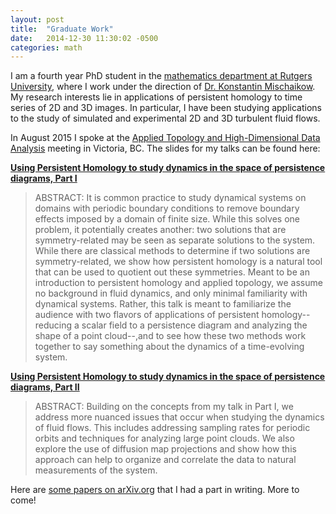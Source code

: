 ```yaml
---
layout: post
title:  "Graduate Work"
date:   2014-12-30 11:30:02 -0500
categories: math
---
```


I am a fourth year PhD student in the <a href="http://http://math.rutgers.edu/" target="_blank">mathematics department at Rutgers University</a>, where I work under the direction of <a href="http://math.rutgers.edu/~mischaik/" target="_blank">Dr. Konstantin Mischaikow</a>. My research interests lie in applications of persistent homology to time series of 2D and 3D images. In particular, I have been studying applications to the study of simulated and experimental 2D and 3D turbulent fluid flows.

In August 2015 I spoke at the <a href="http://rybu.org/appliedtopmeeting" target="_blank">Applied Topology and High-Dimensional Data Analysis</a> meeting in Victoria, BC. The slides for my talks can be found here:

<strong><a href="docs/Application_of_Persistent_Homology_web.pdf">Using Persistent Homology to study dynamics in the space of persistence diagrams, Part I
</a></strong>
<blockquote>ABSTRACT: It is common practice to study dynamical systems on domains with periodic boundary conditions to remove boundary effects imposed by a domain of finite size. While this solves one problem, it potentially creates another: two solutions that are symmetry-related may be seen as separate solutions to the system. While there are classical methods to determine if two solutions are symmetry-related, we show how persistent homology is a natural tool that can be used to quotient out these symmetries. Meant to be an introduction to persistent homology and applied topology, we assume no background in fluid dynamics, and only minimal familiarity with dynamical systems. Rather, this talk is meant to familiarize the audience with two flavors of applications of persistent homology--reducing a scalar field to a persistence diagram and analyzing the shape of a point cloud--,and to see how these two methods work together to say something about the dynamics of a time-evolving system.</blockquote>

<strong><a href="docs/ATHDDA_Levanger_Part_II.pdf">Using Persistent Homology to study dynamics in the space of persistence diagrams, Part II</a></strong>
<blockquote>ABSTRACT: Building on the concepts from my talk in Part I, we address more nuanced issues that occur when studying the dynamics of fluid flows. This includes addressing sampling rates for periodic orbits and techniques for analyzing large point clouds. We also explore the use of diffusion map projections and show how this approach can help to organize and correlate the data to natural measurements of the system. 
</blockquote>


Here are <a href="http://arxiv.org/find/math/1/au:+Levanger_R/0/1/0/all/0/1">some papers on arXiv.org</a> that I had a part in writing. More to come!




